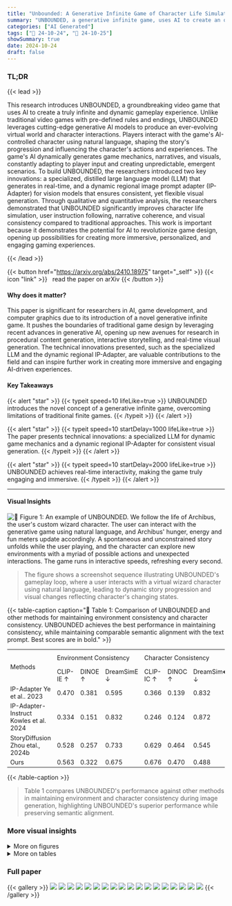```yaml
---
title: "Unbounded: A Generative Infinite Game of Character Life Simulation"
summary: "UNBOUNDED, a generative infinite game, uses AI to create an open-ended character life simulation where players interact using natural language, transcending traditional game design."
categories: ["AI Generated"]
tags: ["🔖 24-10-24", "🤗 24-10-25"]
showSummary: true
date: 2024-10-24
draft: false
---
```


### TL;DR


{{< lead >}}

This research introduces UNBOUNDED, a groundbreaking video game that uses AI to create a truly infinite and dynamic gameplay experience. Unlike traditional video games with pre-defined rules and endings, UNBOUNDED leverages cutting-edge generative AI models to produce an ever-evolving virtual world and character interactions.  Players interact with the game's AI-controlled character using natural language, shaping the story's progression and influencing the character's actions and experiences. The game's AI dynamically generates game mechanics, narratives, and visuals, constantly adapting to player input and creating unpredictable, emergent scenarios. To build UNBOUNDED, the researchers introduced two key innovations: a specialized, distilled large language model (LLM) that generates in real-time,  and a dynamic regional image prompt adapter (IP-Adapter) for vision models that ensures consistent, yet flexible visual generation.  Through qualitative and quantitative analysis, the researchers demonstrated that UNBOUNDED significantly improves character life simulation, user instruction following, narrative coherence, and visual consistency compared to traditional approaches. This work is important because it demonstrates the potential for AI to revolutionize game design, opening up possibilities for creating more immersive, personalized, and engaging gaming experiences.

{{< /lead >}}


{{< button href="https://arxiv.org/abs/2410.18975" target="_self" >}}
{{< icon "link" >}} &nbsp; read the paper on arXiv
{{< /button >}}

#### Why does it matter?
This paper is significant for researchers in AI, game development, and computer graphics due to its introduction of a novel generative infinite game.  It pushes the boundaries of traditional game design by leveraging recent advances in generative AI, opening up new avenues for research in procedural content generation, interactive storytelling, and real-time visual generation. The technical innovations presented, such as the specialized LLM and the dynamic regional IP-Adapter, are valuable contributions to the field and can inspire further work in creating more immersive and engaging AI-driven experiences.
#### Key Takeaways

{{< alert "star" >}}
{{< typeit speed=10 lifeLike=true >}} UNBOUNDED introduces the novel concept of a generative infinite game, overcoming limitations of traditional finite games. {{< /typeit >}}
{{< /alert >}}

{{< alert "star" >}}
{{< typeit speed=10 startDelay=1000 lifeLike=true >}} The paper presents technical innovations: a specialized LLM for dynamic game mechanics and a dynamic regional IP-Adapter for consistent visual generation. {{< /typeit >}}
{{< /alert >}}

{{< alert "star" >}}
{{< typeit speed=10 startDelay=2000 lifeLike=true >}} UNBOUNDED achieves real-time interactivity, making the game truly engaging and immersive. {{< /typeit >}}
{{< /alert >}}

------
#### Visual Insights



![](figures/figures_1_0.png "🔼 Figure 1: An example of UNBOUNDED. We follow the life of Archibus, the user's custom wizard character. The user can interact with the generative game using natural language, and Archibus' hunger, energy and fun meters update accordingly. A spontaneous and unconstrained story unfolds while the user playing, and the character can explore new environments with a myriad of possible actions and unexpected interactions. The game runs in interactive speeds, refreshing every second.")

> The figure shows a screenshot sequence illustrating UNBOUNDED's gameplay loop, where a user interacts with a virtual wizard character using natural language, leading to dynamic story progression and visual changes reflecting character's changing states.







{{< table-caption caption="🔽 Table 1: Comparison of UNBOUNDED and other methods for maintaining environment consistency and character consistency. UNBOUNDED achieves the best performance in maintaining consistency, while maintaining comparable semantic alignment with the text prompt. Best scores are in bold." >}}
<table id='2' style='font-size:14px'><tr><td rowspan="2">Methods</td><td colspan="3">Environment Consistency</td><td colspan="3">Character Consistency</td><td>Semantic Alignment</td></tr><tr><td>CLIP-IE ↑</td><td>DINOE ↑</td><td>DreamSimE ↓</td><td>CLIP-IC ↑</td><td>DINOC ↑</td><td>DreamSim� ↓</td><td>CLIP-T↑</td></tr><tr><td>IP-Adapter Ye et al.. 2023</td><td>0.470</td><td>0.381</td><td>0.595</td><td>0.366</td><td>0.139</td><td>0.832</td><td>0.168</td></tr><tr><td>IP-Adapter-Instruct Kowles et al. 2024</td><td>0.334</td><td>0.151</td><td>0.832</td><td>0.246</td><td>0.124</td><td>0.872</td><td>0.098</td></tr><tr><td>StoryDiffusion Zhou etal., 2024b</td><td>0.528</td><td>0.257</td><td>0.733</td><td>0.629</td><td>0.464</td><td>0.545</td><td>0.242</td></tr><tr><td>Ours</td><td>0.563</td><td>0.322</td><td>0.675</td><td>0.676</td><td>0.470</td><td>0.488</td><td>0.242</td></tr></table>{{< /table-caption >}}

> Table 1 compares UNBOUNDED's performance against other methods in maintaining environment and character consistency during image generation, highlighting UNBOUNDED's superior performance while preserving semantic alignment.



### More visual insights

<details>
<summary>More on figures
</summary>


![](figures/figures_3_0.png "🔼 Figure 2: Example of UNBOUNDED. Based on an initial user input, UNBOUNDED sets up game simulation environments, and generates character actions in the environments. Users can interact with the character with natural language instructions, exploring the game with unlimited options.")

> Figure 2 shows an example of UNBOUNDED, illustrating how user instructions trigger game events and character actions within dynamically generated environments.


![](figures/figures_4_0.png "🔼 Figure 3: Generative game examples of UNBOUNDED. The user can insert a custom character into the game, engage with the character through natural language instructions, bring the character to different environments, and interact with it to maintain a healthy state under the games' mechanics.")

> Figure 3 shows various examples of UNBOUNDED showcasing different characters in diverse environments generated through natural language instructions.


![](figures/figures_5_0.png "🔼 Figure 4: (a) Our overall image generation method. We achieve real-time image generation with LCM LORA, maintain character consistency with DreamBooth LoRAs, and introduce a regional IP-Adapter (shown in (c)) for improved environment and character consistency. (b) Our proposed dynamic mask genreation separating the environment and character conditioning, preventing interference between the two.")

> Figure 4 illustrates the overall image generation method of UNBOUNDED, highlighting the use of LCM LoRA, DreamBooth LoRAs, and a regional IP-Adapter with a dynamic mask to achieve real-time generation while maintaining character and environment consistency.


![](figures/figures_7_0.png "🔼 Figure 6: Overview of our user-simulation data collection process for LLM distillation. (a) We begin by collecting diverse topic and character data, filtered using ROUGE-L for diversity. (b) The World LLM and User LLM interact to generate user-simulation data through multi-round exchanges.")

> The figure illustrates the two-stage process of collecting user-simulation data for LLM distillation, involving topic and character data collection and user-LLM interaction with the world-LLM.


</details>




<details>
<summary>More on tables
</summary>


{{< table-caption caption="🔽 Table 1: Comparison of UNBOUNDED and other methods for maintaining environment consistency and character consistency. UNBOUNDED achieves the best performance in maintaining consistency, while maintaining comparable semantic alignment with the text prompt. Best scores are in bold." >}}
<table id='3' style='font-size:16px'><tr><td>Character Environment</td><td>Story Diffusion IP-Adapter IP-Adapter- Instruct Ours</td></tr><tr><td></td><td>[V] witch raised her hands and the twisted trunks unwound, their branches stretching towards the sky, making the glowing leaves sparkle in the twilight.</td></tr><tr><td>Environment Consistency Character Consistency Semantic Alignment</td><td>X X x x x x</td></tr><tr><td></td><td>[V] wizard kneels by the pond, casting a spell. The water's surface ripples, reflecting a myriad of colors from the luminescent flowers surrounding the clearing.</td></tr><tr><td>Environment Consistency Character Consistency Semantic Alignment</td><td></td></tr><tr><td></td><td>V V X x X</td></tr><tr><td></td><td>Amidst the strange rock formations, [V] panda finds a hidden grove filled with glowing, otherworldly flora.</td></tr><tr><td>Environment Consistency Character Consistency Semantic Alignment</td><td>X V X V X V</td></tr></table>{{< /table-caption >}}

> Table 1 compares UNBOUNDED's performance against other methods in maintaining environment and character consistency during image generation, highlighting UNBOUNDED's superior performance while preserving semantic alignment.


{{< table-caption caption="🔽 Table 1: Comparison of UNBOUNDED and other methods for maintaining environment consistency and character consistency. UNBOUNDED achieves the best performance in maintaining consistency, while maintaining comparable semantic alignment with the text prompt. Best scores are in bold." >}}
<br><table id='3' style='font-size:14px'><tr><td>No.</td><td>Drop</td><td>IP-Adapter</td><td>Scale</td><td>CLIP-IE ↑</td><td>DINOE ↑</td><td>DreamSimE ↓</td><td>CLIP-I⌀ ↑</td><td>DINO� ↑</td><td>DreamSim⌀ ↓</td><td>CLIP-T↑</td></tr><tr><td>1.</td><td>X</td><td>X</td><td>1.0</td><td>0.123</td><td>0.111</td><td>0.885</td><td>0.073</td><td>0.024</td><td>0.973</td><td>0.034</td></tr><tr><td>2.</td><td></td><td>X</td><td>1.0</td><td>0.414</td><td>0.331</td><td>0.647</td><td>0.337</td><td>0.147</td><td>0.832</td><td>0.149</td></tr><tr><td>3.</td><td>V</td><td>V</td><td>1.0</td><td>0.563</td><td>0.322</td><td>0.675</td><td>0.676</td><td>0.470</td><td>0.488</td><td>0.242</td></tr><tr><td>4.</td><td>X</td><td>X</td><td>0.5</td><td>0.470</td><td>0.381</td><td>0.595</td><td>0.366</td><td>0.139</td><td>0.832</td><td>0.168</td></tr><tr><td>5.</td><td></td><td>X</td><td>0.5</td><td>0.577</td><td>0.332</td><td>0.640</td><td>0.627</td><td>0.374</td><td>0.575</td><td>0.252</td></tr><tr><td>6.</td><td></td><td>V</td><td>0.5</td><td>0.549</td><td>0.263</td><td>0.726</td><td>0.705</td><td>0.514</td><td>0.450</td><td>0.246</td></tr><tr><td rowspan="5"></td><td rowspan="5"></td><td>Character</td><td rowspan="5" colspan="2">Environment</td><td colspan="6">+ Regional No Condition IP-Adapter +Block Drop IP-Adapter</td></tr><tr><td></td><td colspan="6">lanterns, vibrating with unseen robot.</td></tr><tr><td>[V] dog playfully chased its tail under the sway of hanging cobblestone paths slightly</td><td colspan="6"></td></tr><tr><td></td><td colspan="6"></td></tr><tr><td>[V] dog cautiously ascends the creaky wooden steps, each one groaning louder as it climbs the narrow, winding staircase of the haunted castle.</td><td colspan="6"></td></tr></table>{{< /table-caption >}}

> Table 1 compares UNBOUNDED's performance against other methods in maintaining environment and character consistency during image generation, highlighting UNBOUNDED's superior performance while preserving semantic alignment.


{{< table-caption caption="🔽 Table 3: Comparison of UNBOUNDED and different LLMs on serving as game engines for open-ended interactions and integrated game mechanics. We use GPT-4 to provide pairwise scores between our model and other LLMs." >}}
<table id='2' style='font-size:14px'><tr><td>Model</td><td colspan="2">Overall</td><td colspan="2">State Update</td><td colspan="2">Environment Relevance</td><td colspan="2">Story Coherence</td><td colspan="2">Instruction Following</td></tr><tr><td></td><td>Base</td><td>Ours</td><td>Base</td><td>Ours</td><td>Base</td><td>Ours</td><td>Base</td><td>Ours</td><td>Base</td><td>Ours</td></tr><tr><td>Gemma-2B Team et al 2024</td><td>6.22</td><td>7.44</td><td>5.60</td><td>7.47</td><td>6.12</td><td>7.94</td><td>6.34</td><td>7.57</td><td>6.43</td><td>7.67</td></tr><tr><td>Gemma-7B Team et al. 2024</td><td>6.80</td><td>7.39</td><td>6.29</td><td>7.43</td><td>7.07</td><td>7.91</td><td>6.90</td><td>7.48</td><td>6.89</td><td>7.53</td></tr><tr><td>Llama3.2-3B Meta, 2024,</td><td>7.21</td><td>7.50</td><td>6.86</td><td>7.38</td><td>7.63</td><td>7.93</td><td>7.36</td><td>7.56</td><td>7.31</td><td>7.67</td></tr><tr><td>Ours-1k</td><td>7.65</td><td>7.82</td><td>7.50</td><td>7.74</td><td>8.10</td><td>8.19</td><td>7.78</td><td>7.93</td><td>7.82</td><td>7.97</td></tr><tr><td>GPT-4o OpenAI, 2023</td><td>7.76</td><td>7.68</td><td>7.69</td><td>7.66</td><td>8.20</td><td>8.10</td><td>7.95</td><td>7.82</td><td>7.85</td><td>7.82</td></tr></table>{{< /table-caption >}}

> Table 3 compares UNBOUNDED and several LLMs on their performance as game engines, using GPT-4 for pairwise scoring across various aspects.


</details>


### Full paper

{{< gallery >}}
<img src="paper_images/1.png" class="grid-w50 md:grid-w33 xl:grid-w25" />
<img src="paper_images/2.png" class="grid-w50 md:grid-w33 xl:grid-w25" />
<img src="paper_images/3.png" class="grid-w50 md:grid-w33 xl:grid-w25" />
<img src="paper_images/4.png" class="grid-w50 md:grid-w33 xl:grid-w25" />
<img src="paper_images/5.png" class="grid-w50 md:grid-w33 xl:grid-w25" />
<img src="paper_images/6.png" class="grid-w50 md:grid-w33 xl:grid-w25" />
<img src="paper_images/7.png" class="grid-w50 md:grid-w33 xl:grid-w25" />
<img src="paper_images/8.png" class="grid-w50 md:grid-w33 xl:grid-w25" />
<img src="paper_images/9.png" class="grid-w50 md:grid-w33 xl:grid-w25" />
<img src="paper_images/10.png" class="grid-w50 md:grid-w33 xl:grid-w25" />
<img src="paper_images/11.png" class="grid-w50 md:grid-w33 xl:grid-w25" />
<img src="paper_images/12.png" class="grid-w50 md:grid-w33 xl:grid-w25" />
<img src="paper_images/13.png" class="grid-w50 md:grid-w33 xl:grid-w25" />
<img src="paper_images/14.png" class="grid-w50 md:grid-w33 xl:grid-w25" />
<img src="paper_images/15.png" class="grid-w50 md:grid-w33 xl:grid-w25" />
<img src="paper_images/16.png" class="grid-w50 md:grid-w33 xl:grid-w25" />
<img src="paper_images/17.png" class="grid-w50 md:grid-w33 xl:grid-w25" />
<img src="paper_images/18.png" class="grid-w50 md:grid-w33 xl:grid-w25" />
{{< /gallery >}}